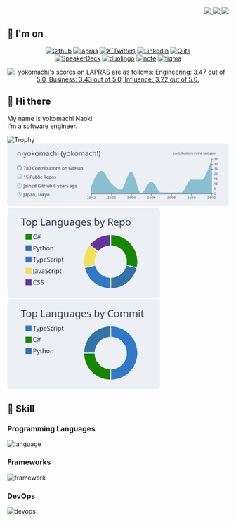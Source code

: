 <p align="right">
  <a href="https://github.com/n-yokomachi">
    <img src="https://komarev.com/ghpvc/?username=n-yokomachi" />
  </a>
  <a href="http://qiita.com/yokomachi">
    <img height="20" src="https://qiita-badge.apiapi.app/s/yokomachi/posts.svg" />
  </a>
  <a href="http://qiita.com/yokomachi">
    <img height="20" src="https://qiita-badge.apiapi.app/s/yokomachi/contributions.svg" />
  </a>
</p>

## 💬 I'm on
<div align="center">
<a href="https://github.com/n-yokomachi" target="_blank"><img alt="Github" src="https://img.shields.io/badge/GitHub-%2312100E.svg?&style=for-the-badge&logo=Github&logoColor=white" /></a>
<a href="https://lapras.com/public/yokomachi" target="_blank"><img alt="lapras" src="https://img.shields.io/badge/lapras-1386ed.svg?&style=for-the-badge&logo=lapras&logoColor=black" /></a>
<a href="https://twitter.com/_cityside" target="_blank"><img alt="X(Twitter)" src="https://img.shields.io/badge/Twitter-%23000000.svg?&style=for-the-badge&logo=X&logoColor=white" /></a>
<a href="https://www.linkedin.com/in/yokomachi/" target="_blank"><img alt="LinkedIn" src="https://img.shields.io/badge/linkdin-0a66c2.svg?&style=for-the-badge&logo=linkedin&logoColor=white" /></a>
<a href="https://qiita.com/yokomachi" target="_blank"><img alt="Qiita" src="https://img.shields.io/badge/qiita-55C500.svg?&style=for-the-badge&logo=qiita&logoColor=white" /></a>
</div> 
<div align="center">
<a href="https://speakerdeck.com/yokomachi" target="_blank"><img alt="SpeakerDeck" src="https://img.shields.io/badge/SpeakerDeck-006159.svg?&style=for-the-badge&logo=speakerdeck&logoColor=white" /></a>
<a href="https://www.duolingo.com/profile/yokomachi1" target="_blank"><img alt="duolingo" src="https://img.shields.io/badge/duolingo-58cc02.svg?&style=for-the-badge&logo=duolingo&logoColor=white" /></a>
<a href="https://note.com/_cityside" target="_blank"><img alt="note" src="https://img.shields.io/badge/note-FFFFFF.svg?&style=for-the-badge&logo=note&logoColor=black" /></a>
<a href="https://www.figma.com/@yokomachi" target="_blank"><img alt="figma" src="https://img.shields.io/badge/figma-ff7262.svg?&style=for-the-badge&logo=figma&logoColor=black" /></a>
</div>  

<!--START_SECTION:lapras-card-->
<p align="center"><a href="https://lapras.com/public/yokomachi" target="_blank" rel="noopener noreferrer"><img alt="yokomachi's scores on LAPRAS are as follows: Engineering: 3.47 out of 5.0, Business: 3.43 out of 5.0, Influence: 3.22 out of 5.0." src="https://lapras-card-generator.vercel.app/api/svg?e=3.47&b=3.43&i=3.22&b1=%2391855a&b2=%23d6cabc&i1=%23267360&i2=%231d3937&l=en" width="300" ></a></p>
<!--END_SECTION:lapras-card-->

## 👋 Hi there
My name is yokomachi Naoki.  
I'm a software engineer.

<p align="left"> 
  <!--trophy-->
  <img alt="Trophy"src="https://github-profile-trophy.vercel.app/?username=n-yokomachi&rank=?,-?&no-frame=true" />
  <!--profile summary card-->
  <img alt="details" width="700px" src="https://raw.githubusercontent.com/n-yokomachi/n-yokomachi/main/profile-summary-card-output/nord_bright/0-profile-details.svg" />
  <img alt="repos-per-language" width="348px" src="https://raw.githubusercontent.com/n-yokomachi/n-yokomachi/main/profile-summary-card-output/nord_bright/1-repos-per-language.svg" />
  <img alt="most-commit-language" width="348px" src="https://raw.githubusercontent.com/n-yokomachi/n-yokomachi/main/profile-summary-card-output/nord_bright/2-most-commit-language.svg" />
</p>



## 🌱 Skill
### Programming Languages
<img alt="language" src="https://skillicons.dev/icons?theme=dark&perline=10&i=html,css,js,ts,python,cs,php,graphql" />

### Frameworks
<img alt="framework" src="https://skillicons.dev/icons?theme=dark&perline=10&i=nodejs,react,next,remix,laravel,dotnet,django,vite,tailwind," />

### DevOps
<img alt="devops" src="https://skillicons.dev/icons?theme=dark&perline=10&i=aws,linux,windows,apple,postman,sentry,figma,docker,mysql,dynamodb,git,github,githubactions,gitlab,vscode" />


<!--
**n-yokomachi/n-yokomachi** is a ✨ _special_ ✨ repository because its `README.md` (this file) appears on your GitHub profile.

Here are some ideas to get you started:

- 🔭 I’m currently working on ...
- 🌱 I’m currently learning ...
- 👯 I’m looking to collaborate on ...
- 🤔 I’m looking for help with ...
- 💬 Ask me about ...
- 📫 How to reach me: ...
- 😄 Pronouns: ...
- ⚡ Fun fact: ...
-->
